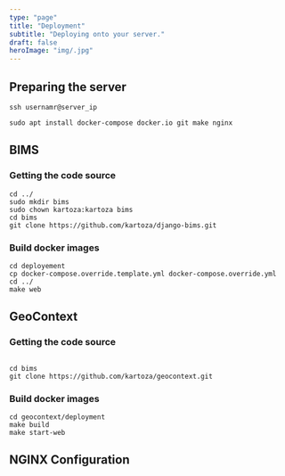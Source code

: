 ```yaml
---
type: "page"
title: "Deployment"
subtitle: "Deploying onto your server."
draft: false
heroImage: "img/.jpg"
---
```

## Preparing the server

```
ssh usernamr@server_ip

sudo apt install docker-compose docker.io git make nginx

```

## BIMS

### Getting the code source

```
cd ../
sudo mkdir bims
sudo chown kartoza:kartoza bims
cd bims
git clone https://github.com/kartoza/django-bims.git

```

### Build docker images

```
cd deployement
cp docker-compose.override.template.yml docker-compose.override.yml
cd ../
make web

```



## GeoContext

### Getting the code source

```

cd bims
git clone https://github.com/kartoza/geocontext.git

```

### Build docker images

```
cd geocontext/deployment
make build
make start-web 

```

## NGINX Configuration